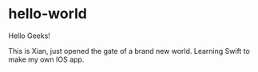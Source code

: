 # hello-world

Hello Geeks!

This is Xian, just opened the gate of a brand new world. Learning Swift to make my own IOS app.
